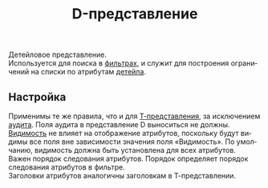 ﻿---
title: D-представление
sidebar: flexberry-designer_sidebar
keywords: View
toc: true
permalink: ru/fd_d-view.html
folder: products/flexberry-designer/views/
lang: ru
---

Детейловое представление.  
Используется для поиска в [фильтрах](fw_filtersand-limits.html), и служит для построения ограничений на списки по атрибутам [детейла](fo_detail-associations-and-their-properties.html).

## Настройка

Применимы те же правила, что и для [Т-представления](fd_t-view.html), за исключением [аудита](efs_audit.html). Поля аудита в представление D выноситься не должны.  
[Видимость](fd_hidden-properties-view.html) не влияет на отображение атрибутов, поскольку будут видимы все поля вне зависимости значения поля «Видимость». По умолчанию, видимость должна быть установлена для всех атрибутов.  
Важен порядок следования атрибутов. Порядок определяет порядок следования атрибутов в фильтре.  
Заголовки атрибутов аналогичны заголовкам в Т-представлении.  
